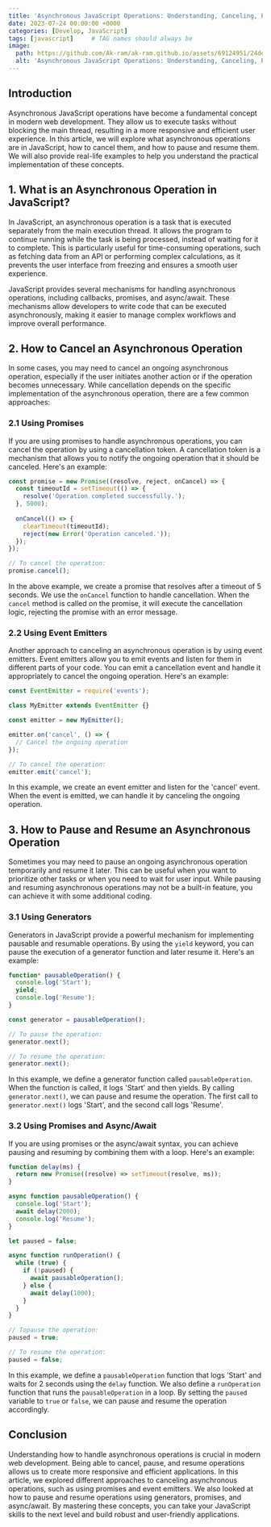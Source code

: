 ```yaml
---
title: 'Asynchronous JavaScript Operations: Understanding, Canceling, Pausing, and Resuming'
date: 2023-07-24 00:00:00 +0000
categories: [Develop, JavaScript]
tags: [javascript]     # TAG names should always be 
image:
  path: https://github.com/Ak-ram/ak-ram.github.io/assets/69124951/24de8e4f-1e0c-4977-9d65-1f1662413154
  alt: 'Asynchronous JavaScript Operations: Understanding, Canceling, Pausing, and Resuming'
---
```




## Introduction
Asynchronous JavaScript operations have become a fundamental concept in modern web development. They allow us to execute tasks without blocking the main thread, resulting in a more responsive and efficient user experience. In this article, we will explore what asynchronous operations are in JavaScript, how to cancel them, and how to pause and resume them. We will also provide real-life examples to help you understand the practical implementation of these concepts.

## 1. What is an Asynchronous Operation in JavaScript?
In JavaScript, an asynchronous operation is a task that is executed separately from the main execution thread. It allows the program to continue running while the task is being processed, instead of waiting for it to complete. This is particularly useful for time-consuming operations, such as fetching data from an API or performing complex calculations, as it prevents the user interface from freezing and ensures a smooth user experience.

JavaScript provides several mechanisms for handling asynchronous operations, including callbacks, promises, and async/await. These mechanisms allow developers to write code that can be executed asynchronously, making it easier to manage complex workflows and improve overall performance.

## 2. How to Cancel an Asynchronous Operation
In some cases, you may need to cancel an ongoing asynchronous operation, especially if the user initiates another action or if the operation becomes unnecessary. While cancellation depends on the specific implementation of the asynchronous operation, there are a few common approaches:

### 2.1 Using Promises
If you are using promises to handle asynchronous operations, you can cancel the operation by using a cancellation token. A cancellation token is a mechanism that allows you to notify the ongoing operation that it should be canceled. Here's an example:

```javascript
const promise = new Promise((resolve, reject, onCancel) => {
  const timeoutId = setTimeout(() => {
    resolve('Operation completed successfully.');
  }, 5000);
  
  onCancel(() => {
    clearTimeout(timeoutId);
    reject(new Error('Operation canceled.'));
  });
});

// To cancel the operation:
promise.cancel();
```

In the above example, we create a promise that resolves after a timeout of 5 seconds. We use the `onCancel` function to handle cancellation. When the `cancel` method is called on the promise, it will execute the cancellation logic, rejecting the promise with an error message.

### 2.2 Using Event Emitters
Another approach to canceling an asynchronous operation is by using event emitters. Event emitters allow you to emit events and listen for them in different parts of your code. You can emit a cancellation event and handle it appropriately to cancel the ongoing operation. Here's an example:

```javascript
const EventEmitter = require('events');

class MyEmitter extends EventEmitter {}

const emitter = new MyEmitter();

emitter.on('cancel', () => {
  // Cancel the ongoing operation
});

// To cancel the operation:
emitter.emit('cancel');
```

In this example, we create an event emitter and listen for the 'cancel' event. When the event is emitted, we can handle it by canceling the ongoing operation.

## 3. How to Pause and Resume an Asynchronous Operation
Sometimes you may need to pause an ongoing asynchronous operation temporarily and resume it later. This can be useful when you want to prioritize other tasks or when you need to wait for user input. While pausing and resuming asynchronous operations may not be a built-in feature, you can achieve it with some additional coding.

### 3.1 Using Generators
Generators in JavaScript provide a powerful mechanism for implementing pausable and resumable operations. By using the `yield` keyword, you can pause the execution of a generator function and later resume it. Here's an example:

```javascript
function* pausableOperation() {
  console.log('Start');
  yield;
  console.log('Resume');
}

const generator = pausableOperation();

// To pause the operation:
generator.next();

// To resume the operation:
generator.next();
```

In this example, we define a generator function called `pausableOperation`. When the function is called, it logs 'Start' and then yields. By calling `generator.next()`, we can pause and resume the operation. The first call to `generator.next()` logs 'Start', and the second call logs 'Resume'.

### 3.2 Using Promises and Async/Await
If you are using promises or the async/await syntax, you can achieve pausing and resuming by combining them with a loop. Here's an example:

```javascript
function delay(ms) {
  return new Promise((resolve) => setTimeout(resolve, ms));
}

async function pausableOperation() {
  console.log('Start');
  await delay(2000);
  console.log('Resume');
}

let paused = false;

async function runOperation() {
  while (true) {
    if (!paused) {
      await pausableOperation();
    } else {
      await delay(1000);
    }
  }
}

// Topause the operation:
paused = true;

// To resume the operation:
paused = false;
```

In this example, we define a `pausableOperation` function that logs 'Start' and waits for 2 seconds using the `delay` function. We also define a `runOperation` function that runs the `pausableOperation` in a loop. By setting the `paused` variable to `true` or `false`, we can pause and resume the operation accordingly.

## Conclusion
Understanding how to handle asynchronous operations is crucial in modern web development. Being able to cancel, pause, and resume operations allows us to create more responsive and efficient applications. In this article, we explored different approaches to canceling asynchronous operations, such as using promises and event emitters. We also looked at how to pause and resume operations using generators, promises, and async/await. By mastering these concepts, you can take your JavaScript skills to the next level and build robust and user-friendly applications.
